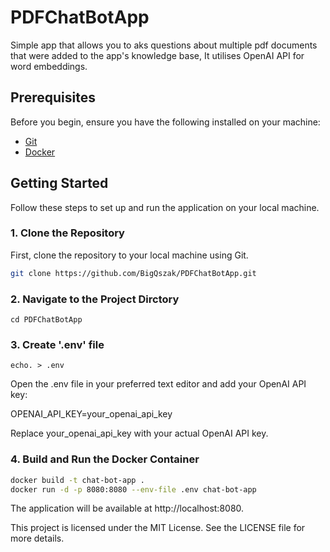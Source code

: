 # PDFChatBotApp
Simple app that allows you to aks questions about multiple pdf documents that were added to the app's 
knowledge base, It utilises OpenAI API for word embeddings.

## Prerequisites

Before you begin, ensure you have the following installed on your machine:

- [Git](https://git-scm.com/)
- [Docker](https://www.docker.com/get-started)

## Getting Started

Follow these steps to set up and run the application on your local machine.

### 1. Clone the Repository

First, clone the repository to your local machine using Git.

```sh
git clone https://github.com/BigQszak/PDFChatBotApp.git
```

### 2. Navigate to the Project Dirctory

```
cd PDFChatBotApp
```

### 3. Create '.env' file

```
echo. > .env
```

Open the .env file in your preferred text editor and add your OpenAI API key: 

OPENAI_API_KEY=your_openai_api_key

Replace your_openai_api_key with your actual OpenAI API key.

### 4. Build and Run the Docker Container

```sh
docker build -t chat-bot-app .
docker run -d -p 8080:8080 --env-file .env chat-bot-app
```

The application will be available at http://localhost:8080.


This project is licensed under the MIT License. See the LICENSE file for more details.